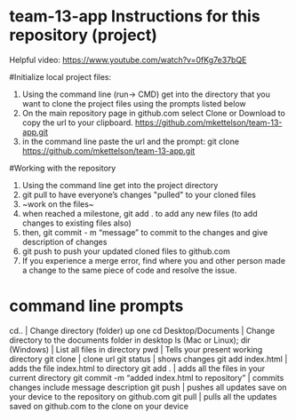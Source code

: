 # team-13-app Instructions for this repository (project)
Helpful video:	https://www.youtube.com/watch?v=0fKg7e37bQE

#Initialize local project files:
1. Using the command line (run-> CMD) get into the directory that you want to clone the project files using the prompts listed below
2. On the main repository page in github.com select Clone or Download to copy the url to your clipboard.
	https://github.com/mkettelson/team-13-app.git
3. in the command line paste the url and the prompt:  git clone https://github.com/mkettelson/team-13-app.git

#Working with the repository
1. Using the command line get into the project directory
2. git pull to have everyone’s changes "pulled" to your cloned files
3. ~work on the files~
4. when reached a milestone, git add . to add any new files (to add changes to existing files also)
5. then, git commit - m “message” to commit to the changes and give description of changes
6. git push to push your updated cloned files to github.com
7. If you experience a merge error, find where you and other person made a change to the same piece of code and resolve the issue. 

# command line prompts
cd..	|	Change directory (folder) up one
cd Desktop/Documents	|	Change directory to the documents folder in desktop
ls (Mac or Linux); dir (Windows)	|	List all files in directory
pwd	|	Tells your present working directory
git clone	|   clone url 
git status		|	shows changes
git add index.html	|	adds the file index.html to directory
git add .	|	adds all the files in your current directory
git commit -m “added index.html to repository”	|	commits changes include message description
git push	|	pushes all updates save on your device to the repository on github.com
git pull	|	pulls all the updates saved on github.com to the clone on your device
